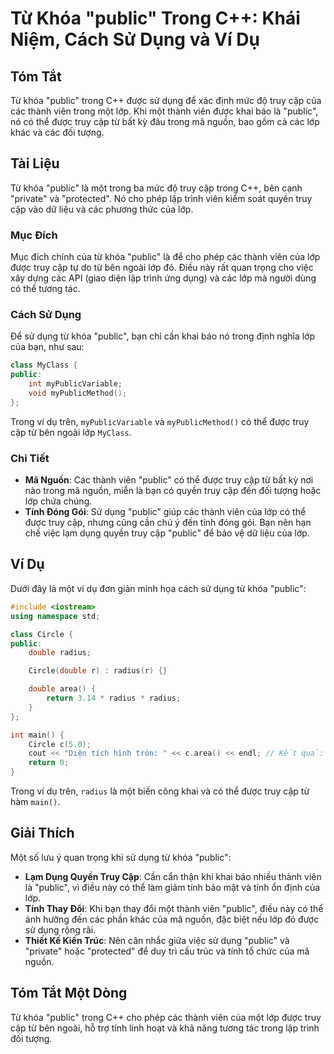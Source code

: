 <!--
Meta Description: # Từ Khóa "public" Trong C++: Khái Niệm, Cách Sử Dụng và Ví Dụ ## Tóm Tắt Từ khóa "public" trong C++ được sử dụng để xác định mức độ truy cập của các ...
Meta Keywords: public, lớp, truy, cập, trong
-->

# Từ Khóa "public" Trong C++: Khái Niệm, Cách Sử Dụng và Ví Dụ

## Tóm Tắt
Từ khóa "public" trong C++ được sử dụng để xác định mức độ truy cập của các thành viên trong một lớp. Khi một thành viên được khai báo là "public", nó có thể được truy cập từ bất kỳ đâu trong mã nguồn, bao gồm cả các lớp khác và các đối tượng.

## Tài Liệu
Từ khóa "public" là một trong ba mức độ truy cập trong C++, bên cạnh "private" và "protected". Nó cho phép lập trình viên kiểm soát quyền truy cập vào dữ liệu và các phương thức của lớp.

### Mục Đích
Mục đích chính của từ khóa "public" là để cho phép các thành viên của lớp được truy cập tự do từ bên ngoài lớp đó. Điều này rất quan trọng cho việc xây dựng các API (giao diện lập trình ứng dụng) và các lớp mà người dùng có thể tương tác.

### Cách Sử Dụng
Để sử dụng từ khóa "public", bạn chỉ cần khai báo nó trong định nghĩa lớp của bạn, như sau:

```cpp
class MyClass {
public:
    int myPublicVariable;
    void myPublicMethod();
};
```

Trong ví dụ trên, `myPublicVariable` và `myPublicMethod()` có thể được truy cập từ bên ngoài lớp `MyClass`.

### Chi Tiết
- **Mã Nguồn**: Các thành viên "public" có thể được truy cập từ bất kỳ nơi nào trong mã nguồn, miễn là bạn có quyền truy cập đến đối tượng hoặc lớp chứa chúng.
- **Tính Đóng Gói**: Sử dụng "public" giúp các thành viên của lớp có thể được truy cập, nhưng cũng cần chú ý đến tính đóng gói. Bạn nên hạn chế việc lạm dụng quyền truy cập "public" để bảo vệ dữ liệu của lớp.

## Ví Dụ
Dưới đây là một ví dụ đơn giản minh họa cách sử dụng từ khóa "public":

```cpp
#include <iostream>
using namespace std;

class Circle {
public:
    double radius;

    Circle(double r) : radius(r) {}

    double area() {
        return 3.14 * radius * radius;
    }
};

int main() {
    Circle c(5.0);
    cout << "Diện tích hình tròn: " << c.area() << endl; // Kết quả: 78.5
    return 0;
}
```

Trong ví dụ trên, `radius` là một biến công khai và có thể được truy cập từ hàm `main()`.

## Giải Thích
Một số lưu ý quan trọng khi sử dụng từ khóa "public":
- **Lạm Dụng Quyền Truy Cập**: Cần cẩn thận khi khai báo nhiều thành viên là "public", vì điều này có thể làm giảm tính bảo mật và tính ổn định của lớp.
- **Tính Thay Đổi**: Khi bạn thay đổi một thành viên "public", điều này có thể ảnh hưởng đến các phần khác của mã nguồn, đặc biệt nếu lớp đó được sử dụng rộng rãi.
- **Thiết Kế Kiến Trúc**: Nên cân nhắc giữa việc sử dụng "public" và "private" hoặc "protected" để duy trì cấu trúc và tính tổ chức của mã nguồn.

## Tóm Tắt Một Dòng
Từ khóa "public" trong C++ cho phép các thành viên của một lớp được truy cập từ bên ngoài, hỗ trợ tính linh hoạt và khả năng tương tác trong lập trình đối tượng.